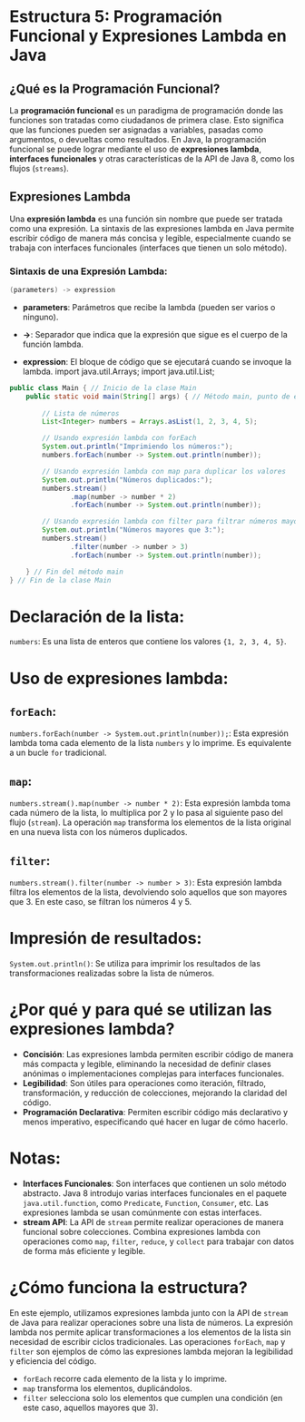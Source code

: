 # Estructura 5: Programación Funcional y Expresiones Lambda en Java

## ¿Qué es la Programación Funcional?

La **programación funcional** es un paradigma de programación donde las funciones son tratadas como ciudadanos de primera clase. Esto significa que las funciones pueden ser asignadas a variables, pasadas como argumentos, o devueltas como resultados. En Java, la programación funcional se puede lograr mediante el uso de **expresiones lambda**, **interfaces funcionales** y otras características de la API de Java 8, como los flujos (`streams`).

## Expresiones Lambda

Una **expresión lambda** es una función sin nombre que puede ser tratada como una expresión. La sintaxis de las expresiones lambda en Java permite escribir código de manera más concisa y legible, especialmente cuando se trabaja con interfaces funcionales (interfaces que tienen un solo método).

### Sintaxis de una Expresión Lambda:

```java
(parameters) -> expression
```
- **parameters**: Parámetros que recibe la lambda (pueden ser varios o ninguno).

- **->**: Separador que indica que la expresión que sigue es el cuerpo de la función lambda.

- **expression**: El bloque de código que se ejecutará cuando se invoque la lambda.
import java.util.Arrays;
import java.util.List;
```java
public class Main { // Inicio de la clase Main
    public static void main(String[] args) { // Método main, punto de entrada del programa
        
        // Lista de números
        List<Integer> numbers = Arrays.asList(1, 2, 3, 4, 5);

        // Usando expresión lambda con forEach
        System.out.println("Imprimiendo los números:");
        numbers.forEach(number -> System.out.println(number));

        // Usando expresión lambda con map para duplicar los valores
        System.out.println("Números duplicados:");
        numbers.stream()
               .map(number -> number * 2)
               .forEach(number -> System.out.println(number));

        // Usando expresión lambda con filter para filtrar números mayores que 3
        System.out.println("Números mayores que 3:");
        numbers.stream()
               .filter(number -> number > 3)
               .forEach(number -> System.out.println(number));

    } // Fin del método main
} // Fin de la clase Main
```
# Declaración de la lista:

`numbers`: Es una lista de enteros que contiene los valores `{1, 2, 3, 4, 5}`.

# Uso de expresiones lambda:

## `forEach`: 

`numbers.forEach(number -> System.out.println(number));`: Esta expresión lambda toma cada elemento de la lista `numbers` y lo imprime. Es equivalente a un bucle `for` tradicional.

## `map`:

`numbers.stream().map(number -> number * 2)`: Esta expresión lambda toma cada número de la lista, lo multiplica por 2 y lo pasa al siguiente paso del flujo (`stream`). La operación `map` transforma los elementos de la lista original en una nueva lista con los números duplicados.

## `filter`:

`numbers.stream().filter(number -> number > 3)`: Esta expresión lambda filtra los elementos de la lista, devolviendo solo aquellos que son mayores que 3. En este caso, se filtran los números 4 y 5.

# Impresión de resultados:

`System.out.println()`: Se utiliza para imprimir los resultados de las transformaciones realizadas sobre la lista de números.

# ¿Por qué y para qué se utilizan las expresiones lambda?

* **Concisión**: Las expresiones lambda permiten escribir código de manera más compacta y legible, eliminando la necesidad de definir clases anónimas o implementaciones complejas para interfaces funcionales.
* **Legibilidad**: Son útiles para operaciones como iteración, filtrado, transformación, y reducción de colecciones, mejorando la claridad del código.
* **Programación Declarativa**: Permiten escribir código más declarativo y menos imperativo, especificando qué hacer en lugar de cómo hacerlo.

# Notas:

* **Interfaces Funcionales**: Son interfaces que contienen un solo método abstracto. Java 8 introdujo varias interfaces funcionales en el paquete `java.util.function`, como `Predicate`, `Function`, `Consumer`, etc. Las expresiones lambda se usan comúnmente con estas interfaces.
* **stream API**: La API de `stream` permite realizar operaciones de manera funcional sobre colecciones. Combina expresiones lambda con operaciones como `map`, `filter`, `reduce`, y `collect` para trabajar con datos de forma más eficiente y legible.

# ¿Cómo funciona la estructura?

En este ejemplo, utilizamos expresiones lambda junto con la API de `stream` de Java para realizar operaciones sobre una lista de números. La expresión lambda nos permite aplicar transformaciones a los elementos de la lista sin necesidad de escribir ciclos tradicionales. Las operaciones `forEach`, `map` y `filter` son ejemplos de cómo las expresiones lambda mejoran la legibilidad y eficiencia del código.

* `forEach` recorre cada elemento de la lista y lo imprime.
* `map` transforma los elementos, duplicándolos.
* `filter` selecciona solo los elementos que cumplen una condición (en este caso, aquellos mayores que 3).